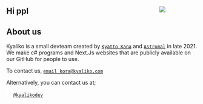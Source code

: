 ## Hi ppl <img align=right src="https://avatars.githubusercontent.com/u/101818213?s=200&v=4" width=100px />

<h2 align>About us</h2>

Kyaliko is a small devteam created by <a href="https://github.com/hi-doki">`Kyatto Kana`</a> and <a href="https://github.com/mallowo">`Astromal`</a> in late 2021. We make c# programs and Next.Js websites that are publicly available on our GitHub for people to use.

To contact us, <a href="mailto:kora@kyaliko.com">`email kora@kyaliko.com`</a>

Alternatively, you can contact us at;

<img src="https://raw.githubusercontent.com/Hi-doki/kyaliko-web-v2/cfe7c87436f8ed16277141e93b4295bde22caf7f/public/Logo%20white.svg" width=18px /><a href="https://twitter.com/Kyalikodev" >`@kyalikodev`</a>
